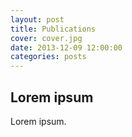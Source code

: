 ```yaml
---
layout: post
title: Publications
cover: cover.jpg
date: 2013-12-09 12:00:00
categories: posts
---
```


## Lorem ipsum

Lorem ipsum.
